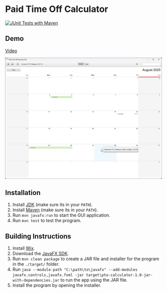 # Paid Time Off Calculator

[![JUnit Tests with Maven](https://github.com/MattTheCuber/pto-calculator/actions/workflows/maven.yml/badge.svg)](https://github.com/MattTheCuber/pto-calculator/actions/workflows/maven.yml)

## Demo

[Video](https://www.youtube.com/watch?v=NqNEjELOV2M)

![Demonstration](docs/images/demonstration.png)

## Installation

1. Install [JDK](https://www.oracle.com/java/technologies/downloads/) (make sure its in your `PATH`).
2. Install [Maven](https://maven.apache.org/download.cgi) (make sure its in your `PATH`).
3. Run `mvn javafx:run` to start the GUI application.
4. Run `mvn test` to test the program.

## Building Instructions

1. Install [Wix](https://github.com/wixtoolset/wix/releases/).
2. Download the [JavaFX SDK](https://gluonhq.com/products/javafx/).
3. Run `mvn clean package` to create a JAR file and installer for the program in the `./target/` folder.
4. Run `java --module-path "C:\path\to\javafx" --add-modules javafx.controls,javafx.fxml -jar target\pto-calculator-1.0-jar-with-dependencies.jar` to run the app using the JAR file.
5. Install the program by opening the installer.
